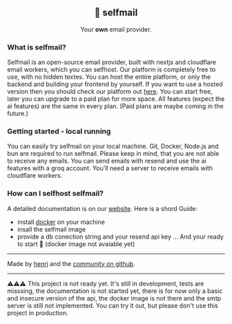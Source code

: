 <p align="center">
    <h2 align="center">
        📯 selfmail
    </h2>
    <p align="center">
        Your <b>own</b> email provider.
    </p>
</p>

### What is selfmail?

Selfmail is an open-source email provider, built with nextjs and cloudflare email workers, which you can selfhost. Our platform is completely free to use, with no hidden textes. You can host the entire platform, or only the backend and building your frontend by yourself. If you want to use a hosted version then you should check our platform out [here](https://selfmail.app). You can start free, later you can upgrade to a paid plan for more space. All features (expect the ai features) are the same in every plan. (Paid plans are maybe coming in the future.)

### Getting started - local running

You can easily try selfmail on your local machine. Git, Docker, Node.js and bun are required to run selfmail. Please keep in mind, that you are not able to receive any emails. You can send emails with resend and use the ai features with a groq account. You'll need a server to receive emails with cloudflare workers.

### How can I selfhost selfmail?

A detailed documentation is on our [website](https://selfmail.app/docs). Here is a shord Guide: <br>

- install [docker](https://docker.com) on your machine
- insall the selfmail image
- provide a db conection string and your resend api key
  ... And your ready to start 🥳
  (docker image not avaiable yet)

---

Made by [henri](https://henri.gg) and the [community on github](https://github.com/i-am-henri/selfmail).

---

⚠️⚠️⚠️
This project is not ready yet. It's still in development, tests are misssing, the documentation is not started yet, there is for now only a basic and insecure version of the api, the docker image is not there and the smtp server is still not implemented. You can try it out, but please don't use this project in production.

